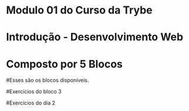 # Modulo 01 do Curso da Trybe

# Introdução - Desenvolvimento Web

# Composto por 5 Blocos

#Esses são os blocos disponíveis.

#Exercícios do bloco 3

#Exercícios do dia 2

